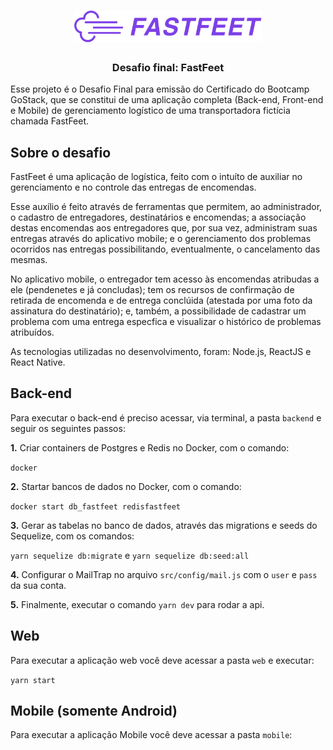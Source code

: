 <h1 align="center">
  <img alt="Fastfeet" title="Fastfeet" src=".github/logo.png" width="300px" />
</h1>

<h3 align="center">
  Desafio final: FastFeet 
</h3>

<p>Esse projeto é o Desafio Final para emissão do Certificado do Bootcamp GoStack, que se constitui de uma aplicação completa (Back-end, Front-end e Mobile) de gerenciamento logístico de uma transportadora fictícia chamada FastFeet.</p>

## Sobre o desafio

FastFeet é uma aplicação de logística, feito com o intuíto de auxiliar no gerenciamento e no controle das entregas de encomendas.

Esse auxílio é feito através de ferramentas que permitem, ao administrador, o cadastro de entregadores, destinatários e encomendas; a associação destas encomendas aos entregadores que, por sua vez, administram suas entregas através do aplicativo mobile; e o gerenciamento dos problemas ocorridos nas entregas possibilitando, eventualmente, o cancelamento das mesmas.

No aplicativo mobile, o entregador tem acesso às encomendas atribudas a ele (pendenetes e já concludas); tem os recursos de confirmação de retirada de encomenda e de entrega conclúida (atestada por uma foto da assinatura do destinatário); e, também, a possibilidade de cadastrar um problema com uma entrega especfica e visualizar o histórico de problemas atribuídos.

As tecnologias utilizadas no desenvolvimento, foram: Node.js, ReactJS e React Native.

## Back-end

Para executar o back-end é preciso acessar, via terminal, a pasta `backend` e seguir os seguintes passos:

**1.** Criar containers de Postgres e Redis no Docker, com o comando:

`docker`

**2.** Startar bancos de dados no Docker, com o comando: 

`docker start db_fastfeet redisfastfeet`

**3.** Gerar as tabelas no banco de dados, através das migrations e seeds do Sequelize, com os comandos:

`yarn sequelize db:migrate` e `yarn sequelize db:seed:all`

**4.** Configurar o MailTrap no arquivo `src/config/mail.js` com o `user` e `pass` da sua conta.

**5.** Finalmente, executar o comando `yarn dev` para rodar a api.

## Web

Para executar a aplicação web você deve acessar a pasta `web` e executar:

`yarn start`

## Mobile (somente Android)

Para executar a aplicação Mobile você deve acessar a pasta `mobile`:
